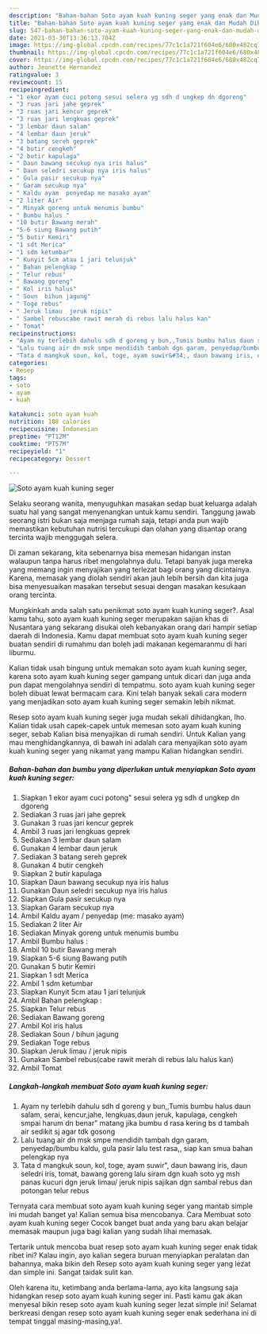 ```yaml
---
description: "Bahan-bahan Soto ayam kuah kuning seger yang enak dan Mudah Dibuat"
title: "Bahan-bahan Soto ayam kuah kuning seger yang enak dan Mudah Dibuat"
slug: 547-bahan-bahan-soto-ayam-kuah-kuning-seger-yang-enak-dan-mudah-dibuat
date: 2021-03-30T13:36:13.704Z
image: https://img-global.cpcdn.com/recipes/77c1c1a721f604e6/680x482cq70/soto-ayam-kuah-kuning-seger-foto-resep-utama.jpg
thumbnail: https://img-global.cpcdn.com/recipes/77c1c1a721f604e6/680x482cq70/soto-ayam-kuah-kuning-seger-foto-resep-utama.jpg
cover: https://img-global.cpcdn.com/recipes/77c1c1a721f604e6/680x482cq70/soto-ayam-kuah-kuning-seger-foto-resep-utama.jpg
author: Jeanette Hernandez
ratingvalue: 3
reviewcount: 15
recipeingredient:
- "1 ekor ayam cuci potong sesui selera yg sdh d ungkep dn dgoreng"
- "3 ruas jari jahe geprek"
- "3 ruas jari kencur geprek"
- "3 ruas jari lengkuas geprek"
- "3 lembar daun salam"
- "4 lembar daun jeruk"
- "3 batang sereh geprek"
- "4 butir cengkeh"
- "2 butir kapulaga"
- " Daun bawang secukup nya iris halus"
- " Daun seledri secukup nya iris halus"
- " Gula pasir secukup nya"
- " Garam secukup nya"
- " Kaldu ayam  penyedap me masako ayam"
- "2 liter Air"
- " Minyak goreng untuk menumis bumbu"
- " Bumbu halus "
- "10 butir Bawang merah"
- "5-6 siung Bawang putih"
- "5 butir Kemiri"
- "1 sdt Merica"
- "1 sdm ketumbar"
- " Kunyit 5cm atau 1 jari telunjuk"
- " Bahan pelengkap "
- " Telur rebus"
- " Bawang goreng"
- " Kol iris halus"
- " Soun  bihun jagung"
- " Toge rebus"
- " Jeruk limau  jeruk nipis"
- " Sambel rebuscabe rawit merah di rebus lalu halus kan"
- " Tomat"
recipeinstructions:
- "Ayam ny terlebih dahulu sdh d goreng y bun,,Tumis bumbu halus daun salam, serai, kencur,jahe, lengkuas,daun jeruk, kapulaga, cengkeh smpai harum dn benar&#34; matang jika bumbu d rasa kering bs d tambah air sedikit sj agar tdk gosong"
- "Lalu tuang air dn msk smpe mendidih tambah dgn garam, penyedap/bumbu kaldu, gula pasir lalu test rasa,, siap kan smua bahan pelengkap nya"
- "Tata d mangkuk soun, kol, toge, ayam suwir&#34;, daun bawang iris, daun seledri iris, tomat, bawang goreng lalu siram dgn kuah soto yg msh panas kucuri dgn jeruk limau/ jeruk nipis sajikan dgn sambal rebus dan potongan telur rebus"
categories:
- Resep
tags:
- soto
- ayam
- kuah

katakunci: soto ayam kuah 
nutrition: 108 calories
recipecuisine: Indonesian
preptime: "PT12M"
cooktime: "PT57M"
recipeyield: "1"
recipecategory: Dessert

---
```



![Soto ayam kuah kuning seger](https://img-global.cpcdn.com/recipes/77c1c1a721f604e6/680x482cq70/soto-ayam-kuah-kuning-seger-foto-resep-utama.jpg)

Selaku seorang wanita, menyuguhkan masakan sedap buat keluarga adalah suatu hal yang sangat menyenangkan untuk kamu sendiri. Tanggung jawab seorang istri bukan saja menjaga rumah saja, tetapi anda pun wajib memastikan kebutuhan nutrisi tercukupi dan olahan yang disantap orang tercinta wajib menggugah selera.

Di zaman  sekarang, kita sebenarnya bisa memesan hidangan instan walaupun tanpa harus ribet mengolahnya dulu. Tetapi banyak juga mereka yang memang ingin menyajikan yang terlezat bagi orang yang dicintainya. Karena, memasak yang diolah sendiri akan jauh lebih bersih dan kita juga bisa menyesuaikan masakan tersebut sesuai dengan masakan kesukaan orang tercinta. 



Mungkinkah anda salah satu penikmat soto ayam kuah kuning seger?. Asal kamu tahu, soto ayam kuah kuning seger merupakan sajian khas di Nusantara yang sekarang disukai oleh kebanyakan orang dari hampir setiap daerah di Indonesia. Kamu dapat membuat soto ayam kuah kuning seger buatan sendiri di rumahmu dan boleh jadi makanan kegemaranmu di hari liburmu.

Kalian tidak usah bingung untuk memakan soto ayam kuah kuning seger, karena soto ayam kuah kuning seger gampang untuk dicari dan juga anda pun dapat mengolahnya sendiri di tempatmu. soto ayam kuah kuning seger boleh dibuat lewat bermacam cara. Kini telah banyak sekali cara modern yang menjadikan soto ayam kuah kuning seger semakin lebih nikmat.

Resep soto ayam kuah kuning seger juga mudah sekali dihidangkan, lho. Kalian tidak usah capek-capek untuk memesan soto ayam kuah kuning seger, sebab Kalian bisa menyajikan di rumah sendiri. Untuk Kalian yang mau menghidangkannya, di bawah ini adalah cara menyajikan soto ayam kuah kuning seger yang nikamat yang mampu Kalian hidangkan sendiri.

<!--inarticleads1-->

##### Bahan-bahan dan bumbu yang diperlukan untuk menyiapkan Soto ayam kuah kuning seger:

1. Siapkan 1 ekor ayam cuci potong&#34; sesui selera yg sdh d ungkep dn dgoreng
1. Sediakan 3 ruas jari jahe geprek
1. Gunakan 3 ruas jari kencur geprek
1. Ambil 3 ruas jari lengkuas geprek
1. Sediakan 3 lembar daun salam
1. Gunakan 4 lembar daun jeruk
1. Sediakan 3 batang sereh geprek
1. Gunakan 4 butir cengkeh
1. Siapkan 2 butir kapulaga
1. Siapkan  Daun bawang secukup nya iris halus
1. Gunakan  Daun seledri secukup nya iris halus
1. Siapkan  Gula pasir secukup nya
1. Siapkan  Garam secukup nya
1. Ambil  Kaldu ayam / penyedap (me: masako ayam)
1. Sediakan 2 liter Air
1. Sediakan  Minyak goreng untuk menumis bumbu
1. Ambil  Bumbu halus :
1. Ambil 10 butir Bawang merah
1. Siapkan 5-6 siung Bawang putih
1. Gunakan 5 butir Kemiri
1. Siapkan 1 sdt Merica
1. Ambil 1 sdm ketumbar
1. Siapkan  Kunyit 5cm atau 1 jari telunjuk
1. Ambil  Bahan pelengkap :
1. Siapkan  Telur rebus
1. Sediakan  Bawang goreng
1. Ambil  Kol iris halus
1. Sediakan  Soun / bihun jagung
1. Sediakan  Toge rebus
1. Siapkan  Jeruk limau / jeruk nipis
1. Gunakan  Sambel rebus(cabe rawit merah di rebus lalu halus kan)
1. Ambil  Tomat




<!--inarticleads2-->

##### Langkah-langkah membuat Soto ayam kuah kuning seger:

1. Ayam ny terlebih dahulu sdh d goreng y bun,,Tumis bumbu halus daun salam, serai, kencur,jahe, lengkuas,daun jeruk, kapulaga, cengkeh smpai harum dn benar&#34; matang jika bumbu d rasa kering bs d tambah air sedikit sj agar tdk gosong
1. Lalu tuang air dn msk smpe mendidih tambah dgn garam, penyedap/bumbu kaldu, gula pasir lalu test rasa,, siap kan smua bahan pelengkap nya
1. Tata d mangkuk soun, kol, toge, ayam suwir&#34;, daun bawang iris, daun seledri iris, tomat, bawang goreng lalu siram dgn kuah soto yg msh panas kucuri dgn jeruk limau/ jeruk nipis sajikan dgn sambal rebus dan potongan telur rebus




Ternyata cara membuat soto ayam kuah kuning seger yang mantab simple ini mudah banget ya! Kalian semua bisa mencobanya. Cara Membuat soto ayam kuah kuning seger Cocok banget buat anda yang baru akan belajar memasak maupun juga bagi kalian yang sudah lihai memasak.

Tertarik untuk mencoba buat resep soto ayam kuah kuning seger enak tidak ribet ini? Kalau ingin, ayo kalian segera buruan menyiapkan peralatan dan bahannya, maka bikin deh Resep soto ayam kuah kuning seger yang lezat dan simple ini. Sangat taidak sulit kan. 

Oleh karena itu, ketimbang anda berlama-lama, ayo kita langsung saja hidangkan resep soto ayam kuah kuning seger ini. Pasti kamu gak akan menyesal bikin resep soto ayam kuah kuning seger lezat simple ini! Selamat berkreasi dengan resep soto ayam kuah kuning seger enak sederhana ini di tempat tinggal masing-masing,ya!.

